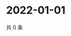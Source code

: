# 2022-01-01

共 0 条

<!-- BEGIN WEIBO -->
<!-- 最后更新时间 Sat Jan 01 2022 10:31:02 GMT+0800 (China Standard Time) -->

<!-- END WEIBO -->
